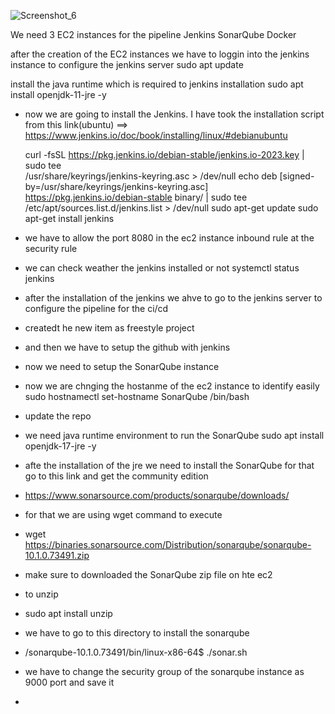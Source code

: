 
![Screenshot_6](https://github.com/mhaamahdhi/DevOps-project/assets/12277830/5b1dea4f-4c0b-456e-9d83-5d780e71eacc)

We need 3 EC2 instances for the pipeline
  Jenkins
  SonarQube
  Docker

after the creation of the EC2 instances we have to loggin into the jenkins instance to configure the jenkins server 
  sudo apt update

  install the java runtime which is required to jenkins installation
    sudo apt install openjdk-11-jre -y

 * now we are going to install the Jenkins. I have took the installation script from this link(ubuntu) ==> https://www.jenkins.io/doc/book/installing/linux/#debianubuntu

    curl -fsSL https://pkg.jenkins.io/debian-stable/jenkins.io-2023.key | sudo tee \
  /usr/share/keyrings/jenkins-keyring.asc > /dev/null
echo deb [signed-by=/usr/share/keyrings/jenkins-keyring.asc] \
  https://pkg.jenkins.io/debian-stable binary/ | sudo tee \
  /etc/apt/sources.list.d/jenkins.list > /dev/null
sudo apt-get update
sudo apt-get install jenkins


* we have to allow the port 8080 in the ec2 instance inbound rule at the security rule
* we can check weather the jenkins installed or not
    systemctl status jenkins
* after the installation of the jenkins we ahve to go to the jenkins server to configure the pipeline for the ci/cd
* createdt he new item as freestyle project
* and then we have to setup the github with jenkins



* now we need to setup the SonarQube instance
* now we are chnging the hostanme of the ec2 instance to identify easily
    sudo hostnamectl set-hostname SonarQube
    /bin/bash
* update the repo
* we need java runtime environment to run the SonarQube
        sudo apt install openjdk-17-jre -y
* afte the installation of the jre we need to install the SonarQube for that go to this link and get the community edition
* https://www.sonarsource.com/products/sonarqube/downloads/
* for that we are using wget command to execute
* wget https://binaries.sonarsource.com/Distribution/sonarqube/sonarqube-10.1.0.73491.zip
* make sure to downloaded the SonarQube zip file on hte ec2
* to unzip
*   sudo apt install unzip
* we have to go to this directory to install the sonarqube
* /sonarqube-10.1.0.73491/bin/linux-x86-64$ ./sonar.sh

* we have to change the security group of the sonarqube instance as 9000 port and save it
* 
